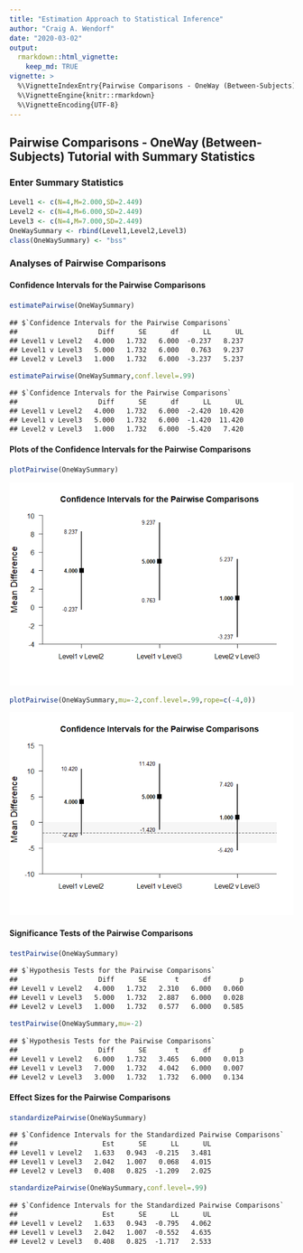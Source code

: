 ```yaml
---
title: "Estimation Approach to Statistical Inference"
author: "Craig A. Wendorf"
date: "2020-03-02"
output: 
  rmarkdown::html_vignette:
    keep_md: TRUE
vignette: >
  %\VignetteIndexEntry{Pairwise Comparisons - OneWay (Between-Subjects) Tutorial with Summary Statistics}
  %\VignetteEngine{knitr::rmarkdown}
  %\VignetteEncoding{UTF-8}
---
```






## Pairwise Comparisons - OneWay (Between-Subjects) Tutorial with Summary Statistics

### Enter Summary Statistics


```r
Level1 <- c(N=4,M=2.000,SD=2.449)
Level2 <- c(N=4,M=6.000,SD=2.449)
Level3 <- c(N=4,M=7.000,SD=2.449)
OneWaySummary <- rbind(Level1,Level2,Level3)
class(OneWaySummary) <- "bss"
```

### Analyses of Pairwise Comparisons

#### Confidence Intervals for the Pairwise Comparisons


```r
estimatePairwise(OneWaySummary)
```

```
## $`Confidence Intervals for the Pairwise Comparisons`
##                    Diff      SE      df      LL      UL
## Level1 v Level2   4.000   1.732   6.000  -0.237   8.237
## Level1 v Level3   5.000   1.732   6.000   0.763   9.237
## Level2 v Level3   1.000   1.732   6.000  -3.237   5.237
```


```r
estimatePairwise(OneWaySummary,conf.level=.99)
```

```
## $`Confidence Intervals for the Pairwise Comparisons`
##                    Diff      SE      df      LL      UL
## Level1 v Level2   4.000   1.732   6.000  -2.420  10.420
## Level1 v Level3   5.000   1.732   6.000  -1.420  11.420
## Level2 v Level3   1.000   1.732   6.000  -5.420   7.420
```

#### Plots of the Confidence Intervals for the Pairwise Comparisons


```r
plotPairwise(OneWaySummary)
```

![](figures/OneWay-PairwiseA-1.png)<!-- -->


```r
plotPairwise(OneWaySummary,mu=-2,conf.level=.99,rope=c(-4,0))
```

![](figures/OneWay-PairwiseB-1.png)<!-- -->

#### Significance Tests of the Pairwise Comparisons


```r
testPairwise(OneWaySummary)
```

```
## $`Hypothesis Tests for the Pairwise Comparisons`
##                    Diff      SE       t      df       p
## Level1 v Level2   4.000   1.732   2.310   6.000   0.060
## Level1 v Level3   5.000   1.732   2.887   6.000   0.028
## Level2 v Level3   1.000   1.732   0.577   6.000   0.585
```


```r
testPairwise(OneWaySummary,mu=-2)
```

```
## $`Hypothesis Tests for the Pairwise Comparisons`
##                    Diff      SE       t      df       p
## Level1 v Level2   6.000   1.732   3.465   6.000   0.013
## Level1 v Level3   7.000   1.732   4.042   6.000   0.007
## Level2 v Level3   3.000   1.732   1.732   6.000   0.134
```

#### Effect Sizes for the Pairwise Comparisons


```r
standardizePairwise(OneWaySummary)
```

```
## $`Confidence Intervals for the Standardized Pairwise Comparisons`
##                     Est      SE      LL      UL
## Level1 v Level2   1.633   0.943  -0.215   3.481
## Level1 v Level3   2.042   1.007   0.068   4.015
## Level2 v Level3   0.408   0.825  -1.209   2.025
```


```r
standardizePairwise(OneWaySummary,conf.level=.99)
```

```
## $`Confidence Intervals for the Standardized Pairwise Comparisons`
##                     Est      SE      LL      UL
## Level1 v Level2   1.633   0.943  -0.795   4.062
## Level1 v Level3   2.042   1.007  -0.552   4.635
## Level2 v Level3   0.408   0.825  -1.717   2.533
```
